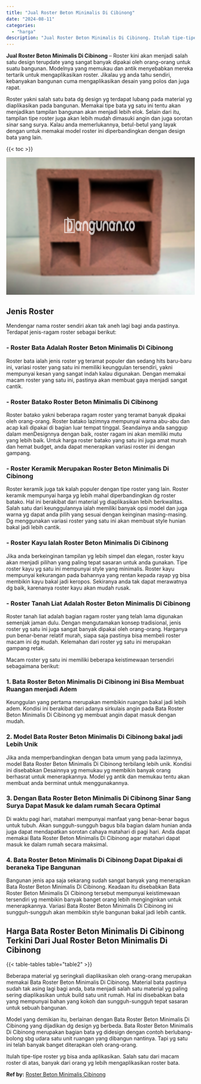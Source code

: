```yaml
---
title: "Jual Roster Beton Minimalis Di Cibinong"
date: "2024-08-11"
categories: 
  - "harga"
description: "Jual Roster Beton Minimalis Di Cibinong. Itulah tipe-tipe roster yg bisa anda aplikasikan. Salah satu dari macam roster di atas, banyak dari orang yg lebih m..."
---
```


**Jual Roster Beton Minimalis Di Cibinong** – Roster kini akan menjadi salah satu design terupdate yang sangat banyak dipakai oleh orang-orang untuk suatu bangunan. Modelnya yang memukau dan antik menyebabkan mereka tertarik untuk mengaplikasikan roster. Jikalau yg anda tahu sendiri, kebanyakan bangunan cuma mengaplikasikan desain yang polos dan juga rapat.

Roster yakni salah satu bata dg design yg terdapat lubang pada material yg diaplikasikan pada bangunan. Memakai tipe bata yg satu ini tentu akan menjadikan tampilan bangunan akan menjadi lebih elok. Selain dari itu, tampilan tipe roster juga akan lebih mudah dimasuki angin dan juga sorotan sinar sang surya. Kalau anda memerlukannya, betul-betul yang layak dengan untuk memakai model roster ini diperbandingkan dengan design bata yang lain.

{{< toc >}}

![Jual Roster Beton Minimalis Di Cibinong](/images/bata-roster-minimalis-33.png)

## Jenis Roster

Mendengar nama roster sendiri akan tak aneh lagi bagi anda pastinya. Terdapat jenis-ragam roster sebagai berikut:

### \- Roster Bata Adalah Roster Beton Minimalis Di Cibinong

Roster bata ialah jenis roster yg teramat populer dan sedang hits baru-baru ini, variasi roster yang satu ini memiliki keunggulan tersendiri, yakni mempunyai kesan yang sangat indah kalau digunakan. Dengan memakai macam roster yang satu ini, pastinya akan membuat gaya menjadi sangat cantik.

### \- Roster Batako Roster Beton Minimalis Di Cibinong

Roster batako yakni beberapa ragam roster yang teramat banyak dipakai oleh orang-orang. Roster batako lazimnya mempunyai warna abu-abu dan acap kali dipakai di bagian luar tempat tinggal. Seandainya anda sanggup dalam menDesignnya dengan baik, roster ragam ini akan memiliki mutu yang lebih baik. Untuk harga roster batako yang satu ini juga amat murah dan hemat budget, anda dapat menerapkan variasi roster ini dengan gampang.

### \- Roster Keramik Merupakan Roster Beton Minimalis Di Cibinong

Roster keramik juga tak kalah populer dengan tipe roster yang lain. Roster keramik mempunyai harga yg lebih mahal diperbandingkan dg roster batako. Hal ini berakibat dari material yg diaplikasikan lebih berkwalitas. Salah satu dari keunggulannya ialah memiliki banyak opsi model dan juga warna yg dapat anda pilih yang sesuai dengan keinginan masing-masing. Dg menggunakan variasi roster yang satu ini akan membuat style hunian bakal jadi lebih cantik.

### \- Roster Kayu Ialah Roster Beton Minimalis Di Cibinong

Jika anda berkeinginan tampilan yg lebih simpel dan elegan, roster kayu akan menjadi pilihan yang paling tepat sasaran untuk anda gunakan. Tipe roster kayu yg satu ini mempunyai style yang minimalis. Roster kayu mempunyai kekurangan pada bahannya yang rentan kepada rayap yg bisa membikin kayu bakal jadi keropos. Sekiranya anda tak dapat merawatnya dg baik, karenanya roster kayu akan mudah rusak.

### \- Roster Tanah Liat Adalah Roster Beton Minimalis Di Cibinong

Roster tanah liat adalah bagian ragam roster yang telah lama digunakan semenjak jaman dulu. Dengan mengutamakan konsep tradisional, jenis roster yg satu ini juga sangat banyak dipakai oleh orang-orang. Harganya pun benar-benar relatif murah, siapa saja pastinya bisa membeli roster macam ini dg mudah. Kelemahan dari roster yg satu ini merupakan gampang retak.

Macam roster yg satu ini memiliki beberapa keistimewaan tersendiri sebagaimana berikut:

### 1\. Bata Roster Beton Minimalis Di Cibinong ini Bisa Membuat Ruangan menjadi Adem

Keunggulan yang pertama merupakan membikin ruangan bakal jadi lebih adem. Kondisi ini berakibat dari adanya sirkulais angin pada Bata Roster Beton Minimalis Di Cibinong yg membuat angin dapat masuk dengan mudah.

### 2\. Model Bata Roster Beton Minimalis Di Cibinong bakal jadi Lebih Unik

Jika anda memperbandingkan dengan bata umum yang pada lazimnya, model Bata Roster Beton Minimalis Di Cibinong terbilang lebih unik. Kondisi ini disebabkan Desainnya yg memukau yg membikin banyak orang berhasrat untuk menerapkannya. Model yg antik dan memukau tentu akan membuat anda berminat untuk menggunakannya.

### 3\. Dengan Bata Roster Beton Minimalis Di Cibinong Sinar Sang Surya Dapat Masuk ke dalam rumah Secara Optimal

Di waktu pagi hari, matahari mempunyai manfaat yang benar-benar bagus untuk tubuh. Akan sungguh-sungguh bagus bila bagian dalam hunian anda juga dapat mendapatkan sorotan cahaya matahari di pagi hari. Anda dapat memakai Bata Roster Beton Minimalis Di Cibinong agar matahari dapat masuk ke dalam rumah secara maksimal.

### 4\. Bata Roster Beton Minimalis Di Cibinong Dapat Dipakai di beraneka Tipe Bangunan

Bangunan jenis apa saja sekarang sudah sangat banyak yang menerapkan Bata Roster Beton Minimalis Di Cibinong. Keadaan itu disebabkan Bata Roster Beton Minimalis Di Cibinong tersebut mempunyai keistimewaan tersendiri yg membikin banyak banget orang lebih menginginkan untuk menerapkannya. Variasi Bata Roster Beton Minimalis Di Cibinong ini sungguh-sungguh akan membikin style bangunan bakal jadi lebih cantik.

## Harga Bata Roster Beton Minimalis Di Cibinong Terkini Dari Jual Roster Beton Minimalis Di Cibinong

{{< table-tables table="table2" >}}

Beberapa material yg seringkali diaplikasikan oleh orang-orang merupakan memakai Bata Roster Beton Minimalis Di Cibinong. Material bata pastinya sudah tak asing lagi bagi anda, bata menjadi salah satu material yg paling sering diaplikasikan untuk build satu unit rumah. Hal ini disebabkan bata yang mempunyai bahan yang kokoh dan sungguh-sungguh tepat sasaran untuk sebuah bangunan.

Model yang demikian itu, berlainan dengan Bata Roster Beton Minimalis Di Cibinong yang dijadikan dg design yg berbeda. Bata Roster Beton Minimalis Di Cibinong merupakan bagian bata yg didesign dengan contoh berlubang-bolong sbg udara satu unit ruangan yang dibangun nantinya. Tapi yg satu ini telah banyak banget diterapkan oleh orang-orang.

Itulah tipe-tipe roster yg bisa anda aplikasikan. Salah satu dari macam roster di atas, banyak dari orang yg lebih mengaplikasikan roster bata.

**Ref by:** [Roster Beton Minimalis Cibinong](https://id.wikipedia.org/wiki/Roster)
